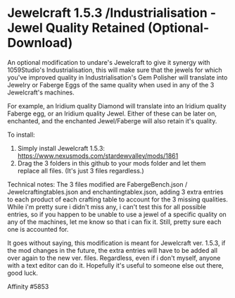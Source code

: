 # Jewelcraft 1.5.3 /Industrialisation - Jewel Quality Retained (Optional-Download) 
An optional modification to undare's Jewelcraft to give it synergy with 1059Studio's Industrialisation, this will make sure that the jewels for which you've improved quality in Industrialisation's Gem Polisher will translate into Jewelry or Faberge Eggs of the same quality when used in any of the 3 Jewelcraft's machines.

For example, an Iridium quality Diamond will translate into an Iridium quality Faberge egg, or an Iridium quality Jewel. Either of these can be later on, enchanted, and the enchanted Jewel/Faberge will also retain it's quality.

To install: 
1) Simply install Jewelcraft 1.5.3: https://www.nexusmods.com/stardewvalley/mods/1861
2) Drag the 3 folders in this github to your mods folder and let them replace all files. (It's just 3 files regardless.)

Technical notes: The 3 files modified are FabergeBench.json / Jewelcraftingtables.json and enchantingtablex.json, adding 3 extra entries to each product of each crafting table to account for the 3 missing qualities. While i'm pretty sure i didn't miss any, i can't test this for all possible entries, so if you happen to be unable to use a jewel of a specific quality on any of the machines, let me know so that i can fix it. Still, pretty sure each one is accounted for.

It goes without saying, this modification is meant for Jewelcraft ver. 1.5.3, if the mod changes in the future, the extra entries will have to be added all over again to the new ver. files. Regardless, even if i don't myself, anyone with a text editor can do it. 
Hopefully it's useful to someone else out there, good luck.

Affinity #5853
